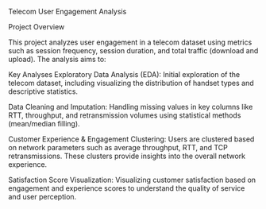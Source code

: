 Telecom User Engagement Analysis

Project Overview

This project analyzes user engagement in a telecom dataset using metrics such as session frequency, 
session duration, and total traffic (download and upload). The analysis aims to:

Key Analyses
Exploratory Data Analysis (EDA):
Initial exploration of the telecom dataset, including visualizing the distribution of handset types and descriptive statistics.

Data Cleaning and Imputation:
Handling missing values in key columns like RTT, throughput, and retransmission volumes using statistical methods (mean/median filling).

Customer Experience & Engagement Clustering:
Users are clustered based on network parameters such as average throughput, RTT, and TCP retransmissions. These clusters provide insights into the overall network experience.

Satisfaction Score Visualization:
Visualizing customer satisfaction based on engagement and experience scores to understand the quality of service and user perception.
